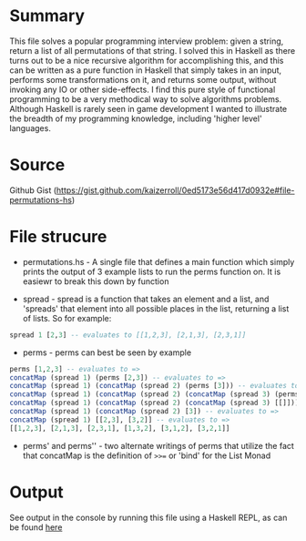 # Summary

This file solves a popular programming interview problem: given a string, return a list of all permutations of that string. I solved this in Haskell as there turns out to be a nice recursive algorithm for accomplishing this, and this can be written as a pure function in Haskell that simply takes in an input, performs some transformations on it, and returns some output, without invoking any IO or other side-effects. I find this pure style of functional programming to be a very methodical way to solve algorithms problems. Although Haskell is rarely seen in game development I wanted to illustrate the breadth of my programming knowledge, including 'higher level' languages. 

# Source

Github Gist (https://gist.github.com/kaizerroll/0ed5173e56d417d0932e#file-permutations-hs)

# File strucure

- permutations.hs - A single file that defines a main function which simply prints the output of 3 example lists to run the perms function on. It is easiewr to break this down by function

- spread - spread is a function that takes an element and a list, and 'spreads' that element into all possible places in the list, returning a list of lists. So for example:
```haskell
spread 1 [2,3] -- evaluates to [[1,2,3], [2,1,3], [2,3,1]]
```

- perms - perms can best be seen by example
```haskell
perms [1,2,3] -- evaluates to =>
concatMap (spread 1) (perms [2,3]) -- evaluates to =>
concatMap (spread 1) (concatMap (spread 2) (perms [3])) -- evaluates to =>
concatMap (spread 1) (concatMap (spread 2) (concatMap (spread 3) (perms []))) -- evaluates to =>
concatMap (spread 1) (concatMap (spread 2) (concatMap (spread 3) [[]])) -- evaluates to =>
concatMap (spread 1) (concatMap (spread 2) [3]) -- evaluates to =>
concatMap (spread 1) [[2,3], [3,2]] -- evaluates to =>
[[1,2,3], [2,1,3], [2,3,1], [1,3,2], [3,1,2], [3,2,1]]
```

- perms' and perms'' - two alternate writings of perms that utilize the fact that concatMap is the definition of `>>=` or 'bind' for the List Monad


# Output

See output in the console by running this file using a Haskell REPL, as can be found [here](https://repl.it/)

